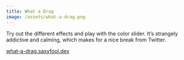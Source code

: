 ```yaml
---
title: What a Drag
image: /assets/what-a-drag.png
---
```


Try out the different effects and play with the color slider. It’s strangely
addictive and calming, which makes for a nice break from Twitter.

[what-a-drag.saxyfool.dev](https://what-a-drag.saxyfool.dev)
